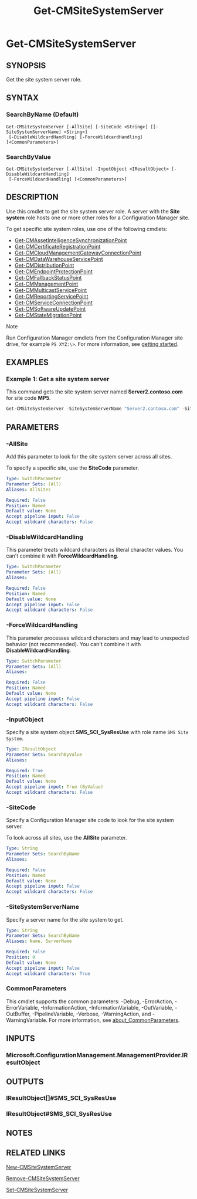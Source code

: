 ﻿---
description: Get the site system server role.
external help file: AdminUI.PS.dll-Help.xml
Module Name: ConfigurationManager
ms.date: 12/28/2020
schema: 2.0.0
title: Get-CMSiteSystemServer
---

# Get-CMSiteSystemServer

## SYNOPSIS

Get the site system server role.

## SYNTAX

### SearchByName (Default)
```
Get-CMSiteSystemServer [-AllSite] [-SiteCode <String>] [[-SiteSystemServerName] <String>]
 [-DisableWildcardHandling] [-ForceWildcardHandling] [<CommonParameters>]
```

### SearchByValue
```
Get-CMSiteSystemServer [-AllSite] -InputObject <IResultObject> [-DisableWildcardHandling]
 [-ForceWildcardHandling] [<CommonParameters>]
```

## DESCRIPTION

Use this cmdlet to get the site system server role. A server with the **Site system** role hosts one or more other roles for a Configuration Manager site.

To get specific site system roles, use one of the following cmdlets:

- [Get-CMAssetIntelligenceSynchronizationPoint](Get-CMAssetIntelligenceSynchronizationPoint.md)
- [Get-CMCertificateRegistrationPoint](Get-CMCertificateRegistrationPoint.md)
- [Get-CMCloudManagementGatewayConnectionPoint](Get-CMCloudManagementGatewayConnectionPoint.md)
- [Get-CMDataWarehouseServicePoint](Get-CMDataWarehouseServicePoint.md)
- [Get-CMDistributionPoint](Get-CMDistributionPoint.md)
- [Get-CMEndpointProtectionPoint](Get-CMEndpointProtectionPoint.md)
- [Get-CMFallbackStatusPoint](Get-CMFallbackStatusPoint.md)
- [Get-CMManagementPoint](Get-CMManagementPoint.md)
- [Get-CMMulticastServicePoint](Get-CMMulticastServicePoint.md)
- [Get-CMReportingServicePoint](Get-CMReportingServicePoint.md)
- [Get-CMServiceConnectionPoint](Get-CMServiceConnectionPoint.md)
- [Get-CMSoftwareUpdatePoint](Get-CMSoftwareUpdatePoint.md)
- [Get-CMStateMigrationPoint](Get-CMStateMigrationPoint.md)

> [!NOTE]
> Run Configuration Manager cmdlets from the Configuration Manager site drive, for example `PS XYZ:\>`. For more information, see [getting started](/powershell/sccm/overview).

## EXAMPLES

### Example 1: Get a site system server

This command gets the site system server named **Server2.contoso.com** for site code **MP5**.

```powershell
Get-CMSiteSystemServer -SiteSystemServerName "Server2.contoso.com" -SiteCode "MP5"
```

## PARAMETERS

### -AllSite

Add this parameter to look for the site system server across all sites.

To specify a specific site, use the **SiteCode** parameter.

```yaml
Type: SwitchParameter
Parameter Sets: (All)
Aliases: AllSites

Required: False
Position: Named
Default value: None
Accept pipeline input: False
Accept wildcard characters: False
```

### -DisableWildcardHandling

This parameter treats wildcard characters as literal character values. You can't combine it with **ForceWildcardHandling**.

```yaml
Type: SwitchParameter
Parameter Sets: (All)
Aliases:

Required: False
Position: Named
Default value: None
Accept pipeline input: False
Accept wildcard characters: False
```

### -ForceWildcardHandling

This parameter processes wildcard characters and may lead to unexpected behavior (not recommended). You can't combine it with **DisableWildcardHandling**.

```yaml
Type: SwitchParameter
Parameter Sets: (All)
Aliases:

Required: False
Position: Named
Default value: None
Accept pipeline input: False
Accept wildcard characters: False
```

### -InputObject

Specify a site system object **SMS_SCI_SysResUse** with role name `SMS Site System`.

```yaml
Type: IResultObject
Parameter Sets: SearchByValue
Aliases:

Required: True
Position: Named
Default value: None
Accept pipeline input: True (ByValue)
Accept wildcard characters: False
```

### -SiteCode

Specify a Configuration Manager site code to look for the site system server.

To look across all sites, use the **AllSite** parameter.

```yaml
Type: String
Parameter Sets: SearchByName
Aliases:

Required: False
Position: Named
Default value: None
Accept pipeline input: False
Accept wildcard characters: False
```

### -SiteSystemServerName

Specify a server name for the site system to get.

```yaml
Type: String
Parameter Sets: SearchByName
Aliases: Name, ServerName

Required: False
Position: 0
Default value: None
Accept pipeline input: False
Accept wildcard characters: True
```

### CommonParameters
This cmdlet supports the common parameters: -Debug, -ErrorAction, -ErrorVariable, -InformationAction, -InformationVariable, -OutVariable, -OutBuffer, -PipelineVariable, -Verbose, -WarningAction, and -WarningVariable. For more information, see [about_CommonParameters](http://go.microsoft.com/fwlink/?LinkID=113216).

## INPUTS

### Microsoft.ConfigurationManagement.ManagementProvider.IResultObject
## OUTPUTS

### IResultObject[]#SMS_SCI_SysResUse
### IResultObject#SMS_SCI_SysResUse
## NOTES

## RELATED LINKS

[New-CMSiteSystemServer](New-CMSiteSystemServer.md)

[Remove-CMSiteSystemServer](Remove-CMSiteSystemServer.md)

[Set-CMSiteSystemServer](Set-CMSiteSystemServer.md)
